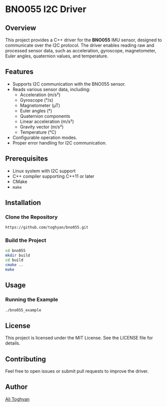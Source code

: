 # BNO055 I2C Driver

## Overview
This project provides a C++ driver for the **BNO055** IMU sensor, designed to communicate over the I2C protocol. The driver enables reading raw and processed sensor data, such as acceleration, gyroscope, magnetometer, Euler angles, quaternion values, and temperature.

## Features
- Supports I2C communication with the BNO055 sensor.
- Reads various sensor data, including:
  - Acceleration (m/s²)
  - Gyroscope (°/s)
  - Magnetometer (µT)
  - Euler angles (°)
  - Quaternion components
  - Linear acceleration (m/s²)
  - Gravity vector (m/s²)
  - Temperature (°C)
- Configurable operation modes.
- Proper error handling for I2C communication.

## Prerequisites
- Linux system with I2C support
- C++ compiler supporting C++11 or later
- CMake
- `make`

## Installation

### Clone the Repository
```sh
https://github.com/toghyan/bno055.git
```

### Build the Project
```sh
cd bno055
mkdir build
cd build
cmake ..
make
```

## Usage

### Running the Example
```sh
./bno055_example
```

## License
This project is licensed under the MIT License. See the LICENSE file for details.

## Contributing
Feel free to open issues or submit pull requests to improve the driver.

## Author
[Ali Toghyan](https://github.com/toghyan)
